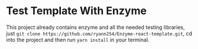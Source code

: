 # Test Template With Enzyme

This project already contains enzyme and all the needed testing libraries, just `git clone https://github.com/ryann254/Enzyme-react-template.git`, cd into the project and then run `yarn install` in your terminal.
